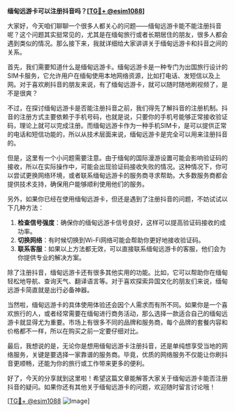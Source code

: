 **缅甸远游卡可以注册抖音吗？[[TG💪+ @esim1088](https://t.me/s/esim1088)]**

大家好，今天咱们聊聊一个很多人都关心的问题——缅甸远游卡能不能注册抖音呢？这个问题其实挺常见的，尤其是在缅甸旅行或者长期居住的朋友，很多人都会遇到类似的情况。那么接下来，我就详细给大家讲讲关于缅甸远游卡和抖音之间的关系。

首先，我们需要知道什么是缅甸远游卡。缅甸远游卡是一种专门为出国旅行设计的SIM卡服务，它允许用户在缅甸使用本地网络资源，比如打电话、发短信以及上网。对于喜欢刷抖音的朋友来说，有了缅甸远游卡，就可以随时随地刷视频了，是不是很爽？

不过，在探讨缅甸远游卡是否能注册抖音之前，我们得先了解抖音的注册机制。抖音的注册方式主要依赖于手机号码，也就是说，只要你的手机号能够正常接收验证码，理论上就可以完成注册。而缅甸远游卡作为一种手机SIM卡，是可以提供正常的电话和短信功能的，所以从技术层面来说，缅甸远游卡是完全可以用来注册抖音的。

但是，这里有一个小问题需要注意。由于缅甸的国际漫游设置可能会影响验证码的接收，所以在实际操作中，可能会出现验证码接收失败的情况。这种情况下，你可以尝试更换网络环境，或者联系缅甸远游卡的服务商寻求帮助。大多数服务商都会提供技术支持，确保用户能够顺利使用他们的服务。

另外，如果你已经在使用缅甸远游卡，但还是遇到了注册抖音的问题，不妨试试以下几种方法：

1. **检查信号强度**：确保你的缅甸远游卡信号良好，这样可以提高验证码接收的成功率。
2. **切换网络**：有时候切换到Wi-Fi网络可能会帮助你更好地接收验证码。
3. **联系客服**：如果以上方法都无效，可以直接联系缅甸远游卡的客服，他们会为你提供专业的解决方案。

除了注册抖音，缅甸远游卡还有很多其他实用的功能。比如，它可以帮助你在缅甸轻松地导航、查询天气、翻译语言等。对于喜欢探索异国文化的朋友们来说，缅甸远游卡简直就是出行必备神器。

当然啦，缅甸远游卡的具体使用体验还会因个人需求而有所不同。如果你是一个喜欢旅行的人，或者经常需要在缅甸进行商务活动，那么选择一款适合自己的缅甸远游卡就显得尤为重要。市场上有很多不同的品牌和服务商，每个品牌的套餐内容和价格都不一样，所以在购买之前一定要仔细对比。

最后，我想说的是，无论你是想用缅甸远游卡注册抖音，还是单纯想享受当地的网络服务，关键是要选择一家靠谱的服务商。毕竟，优质的网络服务不仅能让你刷抖音更顺畅，还能为你的旅行或工作带来更多的便利。

好了，今天的分享就到这里啦！希望这篇文章能解答大家关于缅甸远游卡能否注册抖音的疑问。如果你还有其他关于缅甸远游卡的问题，欢迎随时留言讨论哦！

[[TG💪+ @esim1088](https://t.me/s/esim1088) ![Image](https://i.postimg.cc/4NQfJmqS/Snipaste-2025-05-13-00-14-12.png)]